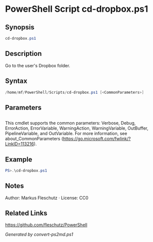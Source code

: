 # PowerShell Script cd-dropbox.ps1

## Synopsis
```powershell
cd-dropbox.ps1
```

## Description
Go to the user's Dropbox folder.

## Syntax
```powershell
/home/mf/PowerShell/Scripts/cd-dropbox.ps1 [<CommonParameters>]
```

## Parameters
## <CommonParameters>
This cmdlet supports the common parameters: Verbose, Debug, ErrorAction, ErrorVariable, WarningAction, WarningVariable, OutBuffer, PipelineVariable, and OutVariable. For more information, see about_CommonParameters (https://go.microsoft.com/fwlink/?LinkID=113216).

## Example
```powershell
PS>.\cd-dropbox.ps1
```


## Notes
Author: Markus Fleschutz · License: CC0

## Related Links
https://github.com/fleschutz/PowerShell

*Generated by convert-ps2md.ps1*

